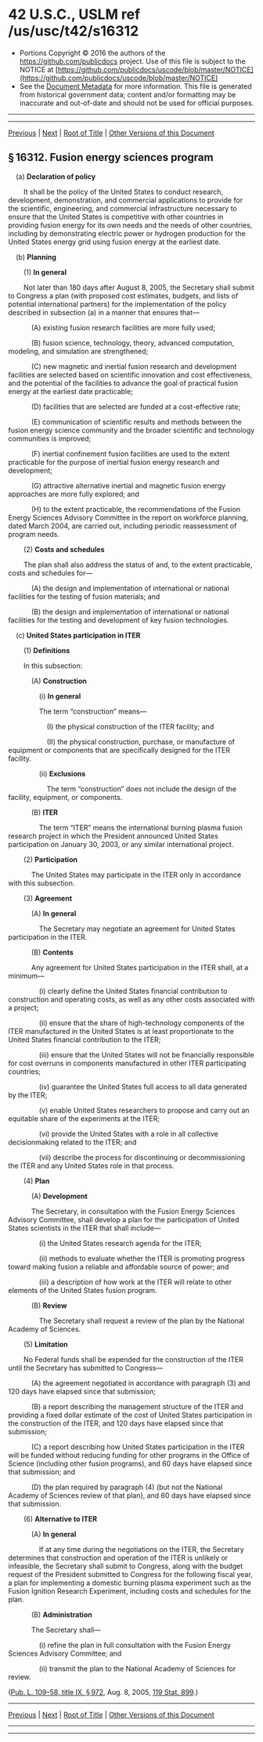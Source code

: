 ---
---

# 42 U.S.C., USLM ref /us/usc/t42/s16312

* Portions Copyright © 2016 the authors of the https://github.com/publicdocs project.
  Use of this file is subject to the NOTICE at [https://github.com/publicdocs/uscode/blob/master/NOTICE](https://github.com/publicdocs/uscode/blob/master/NOTICE)
* See the [Document Metadata](././../../../../../..//README.md) for more information.
  This file is generated from historical government data; content and/or formatting may be inaccurate and out-of-date and should not be used for official purposes.

----------
----------

[Previous](./../../../../../..//us/usc/t42/ch149/schIX/ptG/m__us_usc_t42_s16311.md) | [Next](./../../../../../..//us/usc/t42/ch149/schIX/ptG/m__us_usc_t42_s16313.md) | [Root of Title](./../../../../../../) | [Other Versions of this Document](https://publicdocs.github.io/go/links?ns=uslm&ref=%2Fus%2Fusc%2Ft42%2Fs16312)

## § 16312. Fusion energy sciences program

    (a) __Declaration of policy__ 

        It shall be the policy of the United States to conduct research, development, demonstration, and commercial applications to provide for the scientific, engineering, and commercial infrastructure necessary to ensure that the United States is competitive with other countries in providing fusion energy for its own needs and the needs of other countries, including by demonstrating electric power or hydrogen production for the United States energy grid using fusion energy at the earliest date.

    (b) __Planning__ 

        (1) __In general__ 

        Not later than 180 days after August 8, 2005, the Secretary shall submit to Congress a plan (with proposed cost estimates, budgets, and lists of potential international partners) for the implementation of the policy described in subsection (a) in a manner that ensures that—

            (A) existing fusion research facilities are more fully used;

            (B) fusion science, technology, theory, advanced computation, modeling, and simulation are strengthened;

            (C) new magnetic and inertial fusion research and development facilities are selected based on scientific innovation and cost effectiveness, and the potential of the facilities to advance the goal of practical fusion energy at the earliest date practicable;

            (D) facilities that are selected are funded at a cost-effective rate;

            (E) communication of scientific results and methods between the fusion energy science community and the broader scientific and technology communities is improved;

            (F) inertial confinement fusion facilities are used to the extent practicable for the purpose of inertial fusion energy research and development;

            (G) attractive alternative inertial and magnetic fusion energy approaches are more fully explored; and

            (H) to the extent practicable, the recommendations of the Fusion Energy Sciences Advisory Committee in the report on workforce planning, dated March 2004, are carried out, including periodic reassessment of program needs.

        (2) __Costs and schedules__ 

        The plan shall also address the status of and, to the extent practicable, costs and schedules for—

            (A) the design and implementation of international or national facilities for the testing of fusion materials; and

            (B) the design and implementation of international or national facilities for the testing and development of key fusion technologies.

    (c) __United States participation in ITER__ 

        (1) __Definitions__ 

        In this subsection:

            (A) __Construction__ 

                (i) __In general__ 

                The term “construction” means—

                    (I) the physical construction of the ITER facility; and

                    (II) the physical construction, purchase, or manufacture of equipment or components that are specifically designed for the ITER facility.

                (ii) __Exclusions__ 

                    The term “construction” does not include the design of the facility, equipment, or components.

            (B) __ITER__ 

                The term “ITER” means the international burning plasma fusion research project in which the President announced United States participation on January 30, 2003, or any similar international project.

        (2) __Participation__ 

            The United States may participate in the ITER only in accordance with this subsection.

        (3) __Agreement__ 

            (A) __In general__ 

                The Secretary may negotiate an agreement for United States participation in the ITER.

            (B) __Contents__ 

            Any agreement for United States participation in the ITER shall, at a minimum—

                (i) clearly define the United States financial contribution to construction and operating costs, as well as any other costs associated with a project;

                (ii) ensure that the share of high-technology components of the ITER manufactured in the United States is at least proportionate to the United States financial contribution to the ITER;

                (iii) ensure that the United States will not be financially responsible for cost overruns in components manufactured in other ITER participating countries;

                (iv) guarantee the United States full access to all data generated by the ITER;

                (v) enable United States researchers to propose and carry out an equitable share of the experiments at the ITER;

                (vi) provide the United States with a role in all collective decisionmaking related to the ITER; and

                (vii) describe the process for discontinuing or decommissioning the ITER and any United States role in that process.

        (4) __Plan__ 

            (A) __Development__ 

            The Secretary, in consultation with the Fusion Energy Sciences Advisory Committee, shall develop a plan for the participation of United States scientists in the ITER that shall include—

                (i) the United States research agenda for the ITER;

                (ii) methods to evaluate whether the ITER is promoting progress toward making fusion a reliable and affordable source of power; and

                (iii) a description of how work at the ITER will relate to other elements of the United States fusion program.

            (B) __Review__ 

                The Secretary shall request a review of the plan by the National Academy of Sciences.

        (5) __Limitation__ 

        No Federal funds shall be expended for the construction of the ITER until the Secretary has submitted to Congress—

            (A) the agreement negotiated in accordance with paragraph (3) and 120 days have elapsed since that submission;

            (B) a report describing the management structure of the ITER and providing a fixed dollar estimate of the cost of United States participation in the construction of the ITER, and 120 days have elapsed since that submission;

            (C) a report describing how United States participation in the ITER will be funded without reducing funding for other programs in the Office of Science (including other fusion programs), and 60 days have elapsed since that submission; and

            (D) the plan required by paragraph (4) (but not the National Academy of Sciences review of that plan), and 60 days have elapsed since that submission.

        (6) __Alternative to ITER__ 

            (A) __In general__ 

                If at any time during the negotiations on the ITER, the Secretary determines that construction and operation of the ITER is unlikely or infeasible, the Secretary shall submit to Congress, along with the budget request of the President submitted to Congress for the following fiscal year, a plan for implementing a domestic burning plasma experiment such as the Fusion Ignition Research Experiment, including costs and schedules for the plan.

            (B) __Administration__ 

            The Secretary shall—

                (i) refine the plan in full consultation with the Fusion Energy Sciences Advisory Committee; and

                (ii) transmit the plan to the National Academy of Sciences for review.

([Pub. L. 109–58, title IX, § 972][/us/pl/109/58/s972], Aug. 8, 2005, [119 Stat. 899][/us/stat/119/899].)

----------

[Previous](./../../../../../..//us/usc/t42/ch149/schIX/ptG/m__us_usc_t42_s16311.md) | [Next](./../../../../../..//us/usc/t42/ch149/schIX/ptG/m__us_usc_t42_s16313.md) | [Root of Title](./../../../../../../) | [Other Versions of this Document](https://publicdocs.github.io/go/links?ns=uslm&ref=%2Fus%2Fusc%2Ft42%2Fs16312)

----------
----------

[/us/pl/109/58/s972]: https://publicdocs.github.io/go/links?ns=uslm&ref=%2Fus%2Fpl%2F109%2F58%2Fs972
[/us/stat/119/899]: https://publicdocs.github.io/go/links?ns=uslm&ref=%2Fus%2Fstat%2F119%2F899


